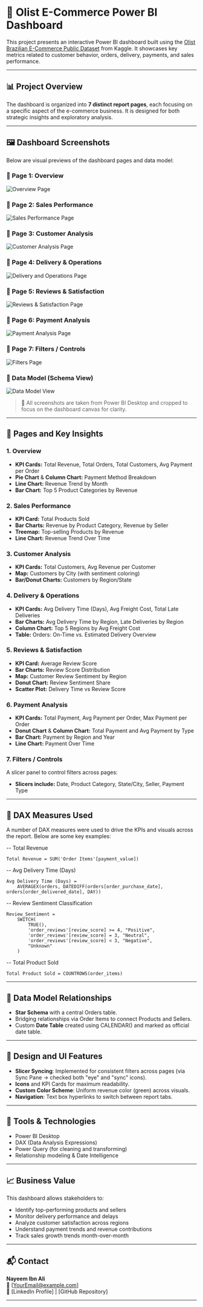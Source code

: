 # 🛒 Olist E-Commerce Power BI Dashboard

This project presents an interactive Power BI dashboard built using the [Olist Brazilian E-Commerce Public Dataset](https://www.kaggle.com/datasets/olistbr/brazilian-ecommerce) from Kaggle. It showcases key metrics related to customer behavior, orders, delivery, payments, and sales performance.

---

## 📊 Project Overview

The dashboard is organized into **7 distinct report pages**, each focusing on a specific aspect of the e-commerce business. It is designed for both strategic insights and exploratory analysis.

---

## 🖼️ Dashboard Screenshots

Below are visual previews of the dashboard pages and data model:

### 🔹 Page 1: Overview  
![Overview Page](images/page-1-overview.png)

### 🔹 Page 2: Sales Performance  
![Sales Performance Page](images/page-2-sales-performance.png)

### 🔹 Page 3: Customer Analysis  
![Customer Analysis Page](images/page-3-customer-analysis.png)

### 🔹 Page 4: Delivery & Operations  
![Delivery and Operations Page](images/page-4-delivery-operations.png)

### 🔹 Page 5: Reviews & Satisfaction  
![Reviews & Satisfaction Page](images/page-5-reviews-satisfaction.png)

### 🔹 Page 6: Payment Analysis  
![Payment Analysis Page](images/page-6-payment-analysis.png)

### 🔹 Page 7: Filters / Controls  
![Filters Page](images/page-7-filters-controls.png)

### 🔸 Data Model (Schema View)  
![Data Model View](images/data-model.png)

> 📌 All screenshots are taken from Power BI Desktop and cropped to focus on the dashboard canvas for clarity.

---

## 🔖 Pages and Key Insights

### 1. Overview
- **KPI Cards:** Total Revenue, Total Orders, Total Customers, Avg Payment per Order
- **Pie Chart** & **Column Chart:** Payment Method Breakdown
- **Line Chart:** Revenue Trend by Month
- **Bar Chart:** Top 5 Product Categories by Revenue

### 2. Sales Performance
- **KPI Card:** Total Products Sold
- **Bar Charts:** Revenue by Product Category, Revenue by Seller
- **Treemap:** Top-selling Products by Revenue
- **Line Chart:** Revenue Trend Over Time

### 3. Customer Analysis
- **KPI Cards:** Total Customers, Avg Revenue per Customer
- **Map:** Customers by City (with sentiment coloring)
- **Bar/Donut Charts:** Customers by Region/State

### 4. Delivery & Operations
- **KPI Cards:** Avg Delivery Time (Days), Avg Freight Cost, Total Late Deliveries
- **Bar Charts:** Avg Delivery Time by Region, Late Deliveries by Region
- **Column Chart:** Top 5 Regions by Avg Freight Cost
- **Table:** Orders: On-Time vs. Estimated Delivery Overview

### 5. Reviews & Satisfaction
- **KPI Card:** Average Review Score
- **Bar Charts:** Review Score Distribution
- **Map:** Customer Review Sentiment by Region
- **Donut Chart:** Review Sentiment Share
- **Scatter Plot:** Delivery Time vs Review Score

### 6. Payment Analysis
- **KPI Cards:** Total Payment, Avg Payment per Order, Max Payment per Order
- **Donut Chart** & **Column Chart:** Total Payment and Avg Payment by Type
- **Bar Chart:** Payment by Region and Year
- **Line Chart:** Payment Over Time

### 7. Filters / Controls
A slicer panel to control filters across pages:
- **Slicers include:** Date, Product Category, State/City, Seller, Payment Type

---

## 🧮 DAX Measures Used

A number of DAX measures were used to drive the KPIs and visuals across the report. Below are some key examples:

-- Total Revenue  
```DAX
Total Revenue = SUM('Order Items'[payment_value])
```
-- Avg Delivery Time (Days)
```DAX
Avg Delivery Time (Days) = 
    AVERAGEX(orders, DATEDIFF(orders[order_purchase_date], orders[order_delivered_date], DAY))
```
-- Review Sentiment Classification
```DAX
Review_Sentiment = 
    SWITCH(
        TRUE(),
        'order_reviews'[review_score] >= 4, "Positive",
        'order_reviews'[review_score] = 3, "Neutral",
        'order_reviews'[review_score] < 3, "Negative",
        "Unknown"
    )
```
-- Total Product Sold
```DAX
Total Product Sold = COUNTROWS(order_items)
```

---

## 🔗 Data Model Relationships

- **Star Schema** with a central Orders table.
- Bridging relationships via Order Items to connect Products and Sellers.
- Custom **Date Table** created using CALENDAR() and marked as official date table.

---

## 🎨 Design and UI Features

- **Slicer Syncing**: Implemented for consistent filters across pages (via Sync Pane → checked both "eye" and "sync" icons).
- **Icons** and KPI Cards for maximum readability.
- **Custom Color Scheme**: Uniform revenue color (green) across visuals.
- **Navigation**: Text box hyperlinks to switch between report tabs.

---

## 📌 Tools & Technologies

- Power BI Desktop
- DAX (Data Analysis Expressions)
- Power Query (for cleaning and transforming)
- Relationship modeling & Date Intelligence

---

## 📈 Business Value

This dashboard allows stakeholders to:
- Identify top-performing products and sellers
- Monitor delivery performance and delays
- Analyze customer satisfaction across regions
- Understand payment trends and revenue contributions
- Track sales growth trends month-over-month

---

## 📬 Contact

**Nayeem Ibn Ali**  
📧 [YourEmail@example.com]  
🔗 [LinkedIn Profile] | [GitHub Repository]

---
